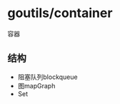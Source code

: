 goutils/container
================================

容器

## 结构

 - 阻塞队列blockqueue
 - 图mapGraph
 - Set
